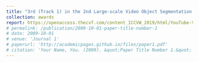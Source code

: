 ```yaml
---
title: "3rd (Track 1) in the 2nd Large-scale Video Object Segmentation Challenge. ICCV 2019."
collection: awards
report: https://openaccess.thecvf.com/content_ICCVW_2019/html/YouTube-VOS/Yang_Going_Deeper_Into_Embedding_Learning_for_Video_Object_Segmentation_ICCVW_2019_paper.html
# permalink: /publication/2009-10-01-paper-title-number-1
# date: 2009-10-01
# venue: 'Journal 1'
# paperurl: 'http://academicpages.github.io/files/paper1.pdf'
# citation: 'Your Name, You. (2009). &quot;Paper Title Number 1.&quot; <i>Journal 1</i>. 1(1).'
---
```

